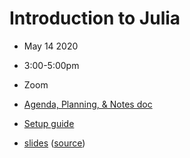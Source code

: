 # Introduction to Julia
- May  14 2020
- 3:00-5:00pm
- Zoom

- [Agenda, Planning, & Notes doc](https://docs.google.com/document/d/1cLPfkBuehaJv-Qf1_R5CagJzYP1vSn7gveLxRlX6O9E/edit)
- [Setup guide](https://docs.google.com/document/d/1DlM85zGGKYRKdRirms0NR-s1IuVWW4hbrFpUgK3ShKc/edit)
- [slides](https://sciware.flatironinstitute.org/08_Julia/slides.html) ([source](content.md))
